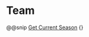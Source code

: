# Team
@@snip [Get Current Season](../../../test/scala/com/quadstingray/openligadb/TeamSpec.scala) {}